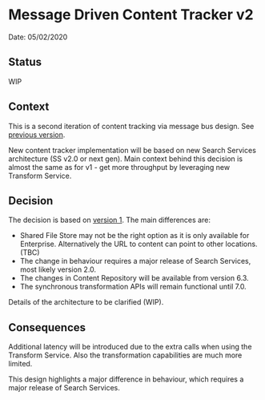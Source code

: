 # Message Driven Content Tracker v2

Date: 05/02/2020

## Status

WIP

## Context

This is a second iteration of content tracking via message bus design. See [previous version](0007-message-driven-content-tracker.md).

New content tracker implementation will be based on new Search Services architecture (SS v2.0 or next gen). Main context behind this decision is almost the same as for v1 - get more throughput by leveraging new Transform Service.

## Decision

The decision is based on [version 1](0007-message-driven-content-tracker.md). The main differences are:
* Shared File Store may not be the right option as it is only available for Enterprise. Alternatively the URL to content can point to other locations. (TBC)
* The change in behaviour requires a major release of Search Services, most likely version 2.0.
* The changes in Content Repository will be available from version 6.3.
* The synchronous transformation APIs will remain functional until 7.0.

Details of the architecture to be clarified (WIP).

## Consequences
Additional latency will be introduced due to the extra calls when using the Transform Service. Also the transformation capabilities are much more limited.

This design highlights a major difference in behaviour, which requires a major release of Search Services.
